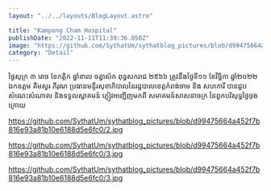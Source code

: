 ```yaml
---
layout: "../../layouts/BlogLayout.astro"

title: "Kampong Cham Hospital"
publishDate: "2022-11-11T11:39:36.050Z"
image: "https://github.com/SythatUm/sythatblog_pictures/blob/d99475664a452f7b816e93a81b10e6188d5e6fc0/1.jpg"
category: "Detail"
---
```


ថ្ងៃសុក្រ ៣ រោច ខែកត្តិក ឆ្នាំខាល ចត្វាស័ក ពុទ្ធសករាជ ២៥៦៦ ត្រូវនឹងថ្ងៃទី១១ ខែវិច្ឆិកា ឆ្នាំ២០២២ ឯកឧត្តម គីមសួរ ភីរុណ ប្រធានមន្ទីរសុខាភិបាលនៃរដ្ឋបាលខេត្តកំពង់ចាម និង សហការី បានជួបសំណេះសំណាល និងទទួលស្វាគមន៍ ភ្ញៀវអញ្ជើញមកពី សមាគមន៍សាសនាចក្រ នៃពួកបរិសុទ្ធថ្ងៃចុងក្រោយ

https://github.com/SythatUm/sythatblog_pictures/blob/d99475664a452f7b816e93a81b10e6188d5e6fc0/2.jpg

https://github.com/SythatUm/sythatblog_pictures/blob/d99475664a452f7b816e93a81b10e6188d5e6fc0/3.jpg

https://github.com/SythatUm/sythatblog_pictures/blob/d99475664a452f7b816e93a81b10e6188d5e6fc0/3.jpg
